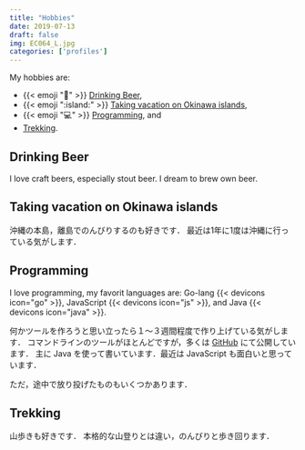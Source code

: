```yaml
---
title: "Hobbies"
date: 2019-07-13
draft: false
img: EC064_L.jpg
categories: ['profiles']
---
```


My hobbies are:

* {{< emoji ":beer:" >}} [Drinking Beer](#drinking-beer),
* {{< emoji ":island:" >}} [Taking vacation on Okinawa islands](#taking-vacation-on-okinawa-island),
* {{< emoji ":computer:" >}} [Programming](#programming), and 
* [Trekking](trekking).

## Drinking Beer

I love craft beers, especially stout beer.
I dream to brew own beer.

## Taking vacation on Okinawa islands

沖縄の本島，離島でのんびりするのも好きです．
最近は1年に1度は沖縄に行っている気がします．

## Programming

I love programming, my favorit languages are: Go-lang {{< devicons icon="go" >}}, JavaScript {{< devicons icon="js" >}}, and Java {{< devicons icon="java" >}}.


何かツールを作ろうと思い立ったら１〜３週間程度で作り上げている気がします．
コマンドラインのツールがほとんどですが，多くは [GitHub](http://github.com/tamada) にて公開しています．
主に Java を使って書いています．最近は JavaScript も面白いと思っています．

ただ，途中で放り投げたものもいくつかあります．

## Trekking

山歩きも好きです．
本格的な山登りとは違い，のんびりと歩き回ります．

